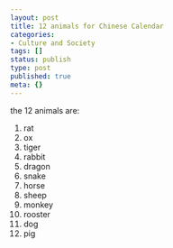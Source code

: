 ```yaml
---
layout: post
title: 12 animals for Chinese Calendar
categories:
- Culture and Society
tags: []
status: publish
type: post
published: true
meta: {}
---
```

the 12 animals are:

1. rat
2. ox
3. tiger
4. rabbit
5. dragon
6. snake
7. horse
8. sheep
9. monkey
10. rooster
11. dog
12. pig
